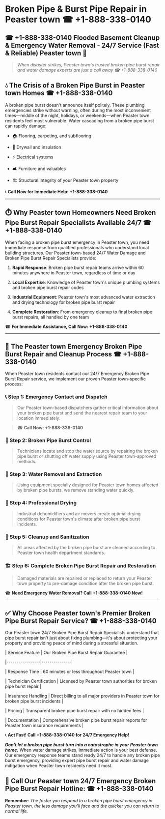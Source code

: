 # Broken Pipe & Burst Pipe Repair in Peaster town ☎ +1-888-338-0140  
## ☎ +1-888-338-0140 Flooded Basement Cleanup & Emergency Water Removal - 24/7 Service (Fast & Reliable) Peaster town 🚨  

> *When disaster strikes, Peaster town's trusted broken pipe burst repair and water damage experts are just a call away ☎ +1-888-338-0140*  

## 💧 The Crisis of a Broken Pipe Burst in Peaster town Homes ☎ +1-888-338-0140  

A broken pipe burst doesn't announce itself politely. These plumbing emergencies strike without warning, often during the most inconvenient times—middle of the night, holidays, or weekends—when Peaster town residents feel most vulnerable. Water cascading from a broken pipe burst can rapidly damage:  

* 🏠 Flooring, carpeting, and subflooring  
* 🧱 Drywall and insulation  
* ⚡ Electrical systems  
* 🛋️ Furniture and valuables  
* 🏗️ Structural integrity of your Peaster town property  

📞 **Call Now for Immediate Help: +1-888-338-0140**  

---  

## ⏱️ Why Peaster town Homeowners Need Broken Pipe Burst Repair Specialists Available 24/7 ☎ +1-888-338-0140  

When facing a broken pipe burst emergency in Peaster town, you need immediate response from qualified professionals who understand local building structures. Our Peaster town-based 24/7 Water Damage and Broken Pipe Burst Repair Specialists provide:  

1. **Rapid Response**: Broken pipe burst repair teams arrive within 60 minutes anywhere in Peaster town, regardless of time or day  
2. **Local Expertise**: Knowledge of Peaster town's unique plumbing systems and broken pipe burst repair codes  
3. **Industrial Equipment**: Peaster town's most advanced water extraction and drying technology for broken pipe burst repair  
4. **Complete Restoration**: From emergency cleanup to final broken pipe burst repairs, all handled by one team  

☎ **For Immediate Assistance, Call Now: +1-888-338-0140**  

---  

## 🔧 The Peaster town Emergency Broken Pipe Burst Repair and Cleanup Process ☎ +1-888-338-0140  

When Peaster town residents contact our 24/7 Emergency Broken Pipe Burst Repair service, we implement our proven Peaster town-specific process:  

### 📞 Step 1: Emergency Contact and Dispatch  
> Our Peaster town-based dispatchers gather critical information about your broken pipe burst and send the nearest repair team to your location immediately.  
> ☎ **Call Now: +1-888-338-0140**  

### 🚿 Step 2: Broken Pipe Burst Control  
> Technicians locate and stop the water source by repairing the broken pipe burst or shutting off water supply using Peaster town-approved methods.  

### 🌊 Step 3: Water Removal and Extraction  
> Using equipment specially designed for Peaster town homes affected by broken pipe bursts, we remove standing water quickly.  

### 💨 Step 4: Professional Drying  
> Industrial dehumidifiers and air movers create optimal drying conditions for Peaster town's climate after broken pipe burst incidents.  

### 🧼 Step 5: Cleanup and Sanitization  
> All areas affected by the broken pipe burst are cleaned according to Peaster town health department standards.  

### 🏗️ Step 6: Complete Broken Pipe Burst Repair and Restoration  
> Damaged materials are repaired or replaced to return your Peaster town property to pre-damage condition after the broken pipe burst.  

☎ **Need Emergency Water Removal? Call +1-888-338-0140 Now!**  

---  

## ✅ Why Choose Peaster town's Premier Broken Pipe Burst Repair Service? ☎ +1-888-338-0140  

Our Peaster town 24/7 Broken Pipe Burst Repair Specialists understand that pipe burst repair isn't just about fixing plumbing—it's about protecting your property and providing peace of mind during a stressful situation.  

| Service Feature | Our Broken Pipe Burst Repair Guarantee |  
|-----------------|---------------|  
| Response Time | 60 minutes or less throughout Peaster town |  
| Technician Certification | Licensed by Peaster town authorities for broken pipe burst repair |  
| Insurance Handling | Direct billing to all major providers in Peaster town for broken pipe burst incidents |  
| Pricing | Transparent broken pipe burst repair with no hidden fees |  
| Documentation | Comprehensive broken pipe burst repair reports for Peaster town insurance requirements |  

📞 **Act Fast! Call +1-888-338-0140 for 24/7 Emergency Help!**  

***Don't let a broken pipe burst turn into a catastrophe in your Peaster town home.*** When water damage strikes, immediate action is your best defense. Our emergency response teams stand ready 24/7 to handle any broken pipe burst emergency, providing expert pipe burst repair and water damage mitigation when Peaster town residents need it most.  

## 📱 Call Our Peaster town 24/7 Emergency Broken Pipe Burst Repair Hotline: ☎ +1-888-338-0140  

**Remember**: *The faster you respond to a broken pipe burst emergency in Peaster town, the less damage you'll face and the quicker you can return to normal life.*